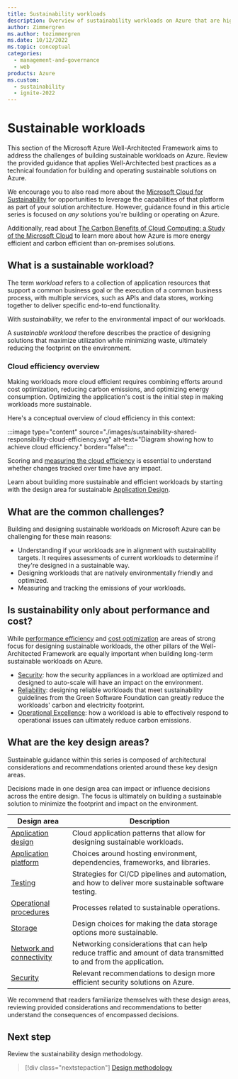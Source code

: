 ```yaml
---
title: Sustainability workloads
description: Overview of sustainability workloads on Azure that are highly reliable.
author: Zimmergren
ms.author: tozimmergren
ms.date: 10/12/2022
ms.topic: conceptual
categories:
  - management-and-governance
  - web
products: Azure
ms.custom:
  - sustainability
  - ignite-2022
---
```


# Sustainable workloads

This section of the Microsoft Azure Well-Architected Framework aims to address the challenges of building sustainable workloads on Azure. Review the provided guidance that applies Well-Architected best practices as a technical foundation for building and operating sustainable solutions on Azure.

We encourage you to also read more about the [Microsoft Cloud for Sustainability](https://www.microsoft.com/sustainability/cloud) for opportunities to leverage the capabilities of that platform as part of your solution architecture. However, guidance found in this article series is focused on _any_ solutions you're building or operating on Azure.

Additionally, read about [The Carbon Benefits of Cloud Computing: a Study of the Microsoft Cloud](https://www.microsoft.com/download/details.aspx?id=56950) to learn more about how Azure is more energy efficient and carbon efficient than on-premises solutions.

## What is a sustainable workload?

The term _workload_ refers to a collection of application resources that support a common business goal or the execution of a common business process, with multiple services, such as APIs and data stores, working together to deliver specific end-to-end functionality.

With _sustainability_, we refer to the environmental impact of our workloads.

A _sustainable workload_ therefore describes the practice of designing solutions that maximize utilization while minimizing waste, ultimately reducing the footprint on the environment.

### Cloud efficiency overview

Making workloads more cloud efficient requires combining efforts around cost optimization, reducing carbon emissions, and optimizing energy consumption. Optimizing the application's cost is the initial step in making workloads more sustainable.

Here's a conceptual overview of cloud efficiency in this context:

:::image type="content" source="./images/sustainability-shared-responsibility-cloud-efficiency.svg" alt-text="Diagram showing how to achieve cloud efficiency." border="false":::

Scoring and [measuring the cloud efficiency](sustainability-design-methodology.md#3understanding-your-emissions) is essential to understand whether changes tracked over time have any impact.

Learn about building more sustainable and efficient workloads by starting with the design area for sustainable [Application Design](sustainability-application-design.md).

## What are the common challenges?

Building and designing sustainable workloads on Microsoft Azure can be challenging for these main reasons:

- Understanding if your workloads are in alignment with sustainability targets. It requires assessments of current workloads to determine if they're designed in a sustainable way.
- Designing workloads that are natively environmentally friendly and optimized.
- Measuring and tracking the emissions of your workloads.

## Is sustainability only about performance and cost?

While [performance efficiency](/azure/architecture/framework/scalability/) and [cost optimization](/azure/architecture/framework/cost/) are areas of strong focus for designing sustainable workloads, the other pillars of the Well-Architected Framework are equally important when building long-term sustainable workloads on Azure.

- [Security](/azure/architecture/framework/security/): how the security appliances in a workload are optimized and designed to auto-scale will have an impact on the environment.
- [Reliability](/azure/architecture/framework/resiliency/): designing reliable workloads that meet sustainability guidelines from the Green Software Foundation can greatly reduce the workloads' carbon and electricity footprint.
- [Operational Excellence](/azure/architecture/framework/devops/): how a workload is able to effectively respond to operational issues can ultimately reduce carbon emissions.

## What are the key design areas?

Sustainable guidance within this series is composed of architectural considerations and recommendations oriented around these key design areas.

Decisions made in one design area can impact or influence decisions across the entire design. The focus is ultimately on building a sustainable solution to minimize the footprint and impact on the environment.

|Design area|Description|
|---|---|
|[Application design](sustainability-application-design.md)|Cloud application patterns that allow for designing sustainable workloads.|
|[Application platform](sustainability-application-platform.md)|Choices around hosting environment, dependencies, frameworks, and libraries.|
|[Testing](sustainability-testing.md)|Strategies for CI/CD pipelines and automation, and how to deliver more sustainable software testing.|
|[Operational procedures](sustainability-operational-procedures.md)|Processes related to sustainable operations.|
|[Storage](sustainability-storage.md)|Design choices for making the data storage options more sustainable.|
|[Network and connectivity](sustainability-networking.md)|Networking considerations that can help reduce traffic and amount of data transmitted to and from the application.|
|[Security](sustainability-security.md)|Relevant recommendations to design more efficient security solutions on Azure.|

We recommend that readers familiarize themselves with these design areas, reviewing provided considerations and recommendations to better understand the consequences of encompassed decisions.

## Next step

Review the sustainability design methodology.

> [!div class="nextstepaction"]
> [Design methodology](sustainability-design-methodology.md)
